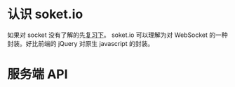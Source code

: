 # 认识 soket.io
如果对 socket 没有了解的先[复习下](https://github.com/dk-lan/nodejs/tree/master/module/websocket)。
soket.io 可以理解为对 WebSocket 的一种封装。好比前端的 jQuery 对原生 javascript 的封装。

# 服务端 API